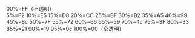 00%=FF（不透明）  
5%=F2
10%=E5
15%=D8
20%=CC
25%=BF
30%=B2
35%=A5
40%=99
45%=8c
50%=7F
55%=72
60%=66
65%=59
70%=4c
75%=3F
80%=33
85%=21
90%=19
95%=0c
100%=00（全透明）